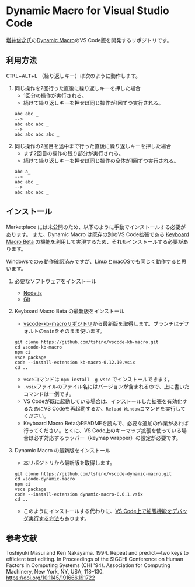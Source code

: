 # Dynamic Macro for Visual Studio Code

[増井俊之](https://github.com/masui)氏の[Dynamic Macro](https://scrapbox.io/masui/Dynamic_Macro)のVS Code版を開発するリポジトリです。

## 利用方法

<kbd>CTRL</kbd>+<kbd>ALT</kbd>+<kbd>L</kbd> （<kbd>繰り返し</kbd>キー）は次のように動作します。

1. 同じ操作を2回行った直後に<kbd>繰り返し</kbd>キーを押した場合
    - 1回分の操作が実行される。
    - 続けて<kbd>繰り返し</kbd>キーを押せば同じ操作が1回ずつ実行される。
    ```
    abc abc _
    -->
    abc abc abc _
    -->
    abc abc abc abc _
    ```
2. 同じ操作の2回目を途中まで行った直後に<kbd>繰り返し</kbd>キーを押した場合
    - まず2回目の操作の残り部分が実行される。
    - 続けて<kbd>繰り返し</kbd>キーを押せば同じ操作の全体が1回ずつ実行される。
    ```
    abc a_
    -->
    abc abc _
    -->
    abc abc abc _
    ```

## インストール

Marketplace には未公開のため、以下のように手動でインストールする必要があります。
また、Dynamic Macro は既存の別のVS Code拡張である [Keyboard Macro Beta](https://github.com/tshino/vscode-kb-macro) の機能を利用して実現するため、それもインストールする必要があります。

Windowsでのみ動作確認済みですが、LinuxとmacOSでも同じく動作すると思います。

1. 必要なソフトウェアをインストール
    - [Node.js](https://nodejs.org/en/)
    - [Git](https://git-scm.com/)

2. Keyboard Macro Beta の最新版をインストール
    - [vscode-kb-macroリポジトリ](https://github.com/tshino/vscode-kb-macro)から最新版を取得します。ブランチはデフォルトの`main`をそのまま使います。
    ```
    git clone https://github.com/tshino/vscode-kb-macro.git
    cd vscode-kb-macro
    npm ci
    vsce package
    code --install-extension kb-macro-0.12.10.vsix
    cd ..
    ```
    - `vsce`コマンドは `npm install -g vsce` でインストールできます。
    - `.vsix`ファイルのファイル名にはバージョンが含まれるので、上に書いたコマンドは一例です。
    - VS Codeが既に起動している場合は、インストールした拡張を有効化するためにVS Codeを再起動するか、`Reload Window`コマンドを実行してください。
    - Keyboard Macro BetaのREADMEを読んで、必要な追加の作業があれば行ってください。とくに、VS Code上のキーマップ拡張を使っている場合は必ず対応するラッパー（keymap wrapper）の設定が必要です。

3. Dynamic Macro の最新版をインストール
    - 本リポジトリから最新版を取得します。
    ```
    git clone https://github.com/tshino/vscode-dynamic-macro.git
    cd vscode-dynamic-macro
    npm ci
    vsce package
    code --install-extension dynamic-macro-0.0.1.vsix
    cd ..
    ```
    - このようにインストールする代わりに、[VS Code上で拡張機能をデバッグ実行する方法](https://code.visualstudio.com/api/get-started/your-first-extension)もあります。

## 参考文献

Toshiyuki Masui and Ken Nakayama. 1994. Repeat and predict—two keys to efficient text editing. In Proceedings of the SIGCHI Conference on Human Factors in Computing Systems (CHI '94). Association for Computing Machinery, New York, NY, USA, 118–130. https://doi.org/10.1145/191666.191722
